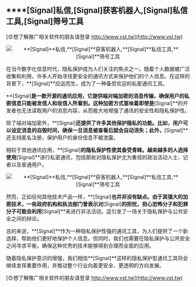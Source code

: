 ## ****[Signal]**私信,**[Signal]**获客机器人,**[Signal]**私信工具,**[Signal]**筛号工具**

[😍想了解推广相关软件的朋友请登录 http://www.vst.tw](http://www.vst.tw)

 <center><img src="https://vst.tw/MP4/tuiguang/png/0.png" alt="**[Signal]**私信,**[Signal]**获客机器人,**[Signal]**私信工具,**[Signal]**筛号工具"></center>

在当今数字化信息时代，隐私保护成为人们关注的焦点之一。随着个人数据被广泛收集和利用，许多人开始寻找更安全的通讯方式来保护他们的个人信息。在这样的背景下，**[Signal]**应运而生，成为了一种备受欢迎的私密通讯工具。

**[Signal]**是一款开源的通讯应用，它提供端对端加密的消息传输，确保用户的私密信息只能被发信人和收信人所看到。这种加密方式意味着即使是**[Signal]**的开发者也无法读取用户的消息内容，从而极大地增强了通讯的安全性和隐私保护性。

除了端对端加密外，**[Signal]**还提供了许多其他保护隐私的功能。比如，用户可以设定消息的自毁时间，确保一旦消息被查看后就会自动消失；此外，**[Signal]**还支持匿名注册，保护用户的身份信息不被泄露。

相较于其他通讯应用，**[Signal]**的隐私保护性使其备受青睐。越来越多的人选择使用**[Signal]**进行私密通讯，包括那些对隐私保护尤为重视的政治活动人士、记者以及普通用户。

 <center><img src="https://vst.tw/MP4/tuiguang/png/4.png" alt="**[Signal]**私信,**[Signal]**获客机器人,**[Signal]**私信工具,**[Signal]**筛号工具"></center>

然而，正如任何其他技术产品一样，**[Signal]**也并非没有缺点。由于其强大的加密技术，一些政府机构和执法部门曾表示对**[Signal]**的担忧，担心恐怖分子和犯罪分子可能会利用**[Signal]**来进行非法活动。这引发了一场关于隐私保护与公共安全之间的辩论。

总的来说，**[Signal]**作为一种隐私保护性强的通讯工具，为人们提供了一个新选择，帮助他们更好地保护个人信息。但同时，我们也需要在隐私保护与公共安全之间寻求平衡，确保这种优秀的技术能够得到合理而全面的应用。

随着隐私保护意识的增强，我们相信**[Signal]**这样的隐私保护型通讯工具将会继续发挥重要作用，并推动整个行业向着更安全、更透明的方向发展。

[😍想了解推广相关软件的朋友请登录 http://www.vst.tw](http://www.vst.tw)



